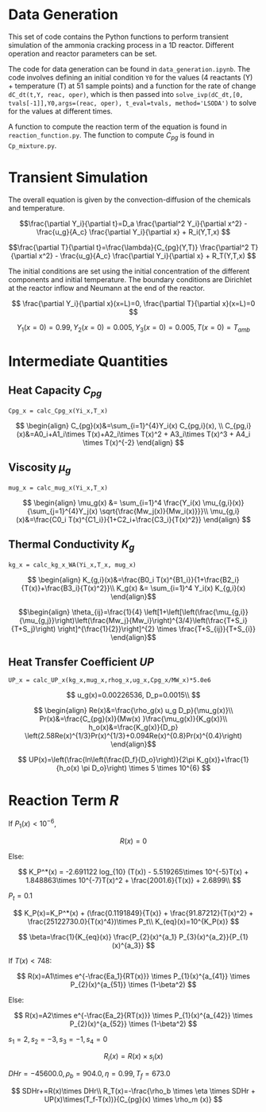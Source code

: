 # Data Generation

This set of code contains the Python functions to perform transient simulation of the ammonia cracking process in a 1D reactor. Different operation and reactor parameters can be set.

The code for data generation can be found in ```data_generation.ipynb```. The code involves defining an initial condition ```Y0``` for the values (4 reactants (Y) + temperature (T) at 51 sample points) and a function for the rate of change ```dC_dt(t,Y, reac, oper)```, which is then passed into ```solve_ivp(dC_dt,[0, tvals[-1]],Y0,args=(reac, oper), t_eval=tvals, method='LSODA')``` to solve for the values at different times.

A function to compute the reaction term of the equation is found in ```reaction_function.py```. The function to compute $C_{pg}$ is found in ```Cp_mixture.py```.

# Transient Simulation

The overall equation is given by the convection-diffusion of the chemicals and temperature.

``` math
\frac{\partial Y_i}{\partial t}=D_a \frac{\partial^2 Y_i}{\partial x^2} - \frac{u_g}{A_c} \frac{\partial Y_i}{\partial x} + R_i(Y,T,x) 
```
``` math
\frac{\partial T}{\partial t}=\frac{\lambda}{C_{pg}(Y,T)} \frac{\partial^2 T}{\partial x^2} - \frac{u_g}{A_c} \frac{\partial Y_i}{\partial x} + R_T(Y,T,x) 
```
The initial conditions are set using the initial concentration of the different components and initial temperature. The boundary conditions are Dirichlet at the reactor inflow and Neumann at the end of the reactor.

$$
\frac{\partial Y_i}{\partial x}(x=L)=0,  \frac{\partial T}{\partial x}(x=L)=0
$$

$$
Y_1(x=0)=0.99, Y_2(x=0)=0.005, Y_3(x=0)=0.005, T(x=0)=T_{amb}
$$

# Intermediate Quantities

## Heat Capacity $C_{pg}$

```Cpg_x = calc_Cpg_x(Yi_x,T_x)```

$$ \begin{align}
C_{pg}(x)&=\sum_{i=1}^{4}Y_i(x) C_{pg,i}(x), \\
C_{pg,i}(x)&=A0_i+A1_i\times T(x)+A2_i\times T(x)^2 + A3_i\times T(x)^3 + A4_i \times T(x)^{-2}
\end{align} $$

## Viscosity $\mu_g$

```mug_x = calc_mug_x(Yi_x,T_x)```

$$ \begin{align}
\mu_g(x) &= \sum_{i=1}^4 \frac{Y_i(x) \mu_{g,i}(x)}{\sum_{j=1}^{4}Y_j(x) \sqrt{\frac{Mw_j(x)}{Mw_i(x)}}}\\
\mu_{g,i}(x)&=\frac{C0_i T(x)^{C1_i}}{1+C2_i+\frac{C3_i}{T(x)^2}}
\end{align} $$

## Thermal Conductivity $K_g$

```kg_x = calc_kg_x_WA(Yi_x,T_x, mug_x)```


$$ \begin{align}
K_{g,i}(x)&=\frac{B0_i T(x)^{B1_i}}{1+\frac{B2_i}{T(x)}+\frac{B3_i}{T(x)^2}}\\
K_g(x) &= \sum_{i=1}^4 Y_i(x) K_{g,i}(x)
\end{align}$$

$$\begin{align}
\theta_{ij}=\frac{1}{4} \left[1+\left[\left(\frac{\mu_{g,i}}{\mu_{g,j}}\right)\left(\frac{Mw_j}{Mw_i}\right)^{3/4}\left(\frac{T+S_i}{T+S_j}\right) \right]^{\frac{1}{2}}\right]^{2} \times \frac{T+S_{ij}}{T+S_{i}}
\end{align}$$

## Heat Transfer Coefficient $UP$

```UP_x = calc_UP_x(kg_x,mug_x,rhog_x,ug_x,Cpg_x/MW_x)*5.0e6```

$$
u_g(x)=0.00226536, D_p=0.0015\\
$$

$$ \begin{align}
Re(x)&=\frac{\rho_g(x) u_g D_p}{\mu_g(x)}\\
Pr(x)&=\frac{C_{pg}(x)}{Mw(x) }\frac{\mu_g(x)}{K_g(x)}\\
h_o(x)&=\frac{K_g(x)}{D_p} \left(2.58Re(x)^{1/3}Pr(x)^{1/3}+0.094Re(x)^{0.8}Pr(x)^{0.4}\right)
\end{align}$$

$$
UP(x)=\left(\frac{ln\left(\frac{D_f}{D_o}\right)}{2\pi K_g(x)}+\frac{1}{h_o(x) \pi D_o}\right) \times 5 \times 10^{6}
$$

# Reaction Term $R$

If $P_1(x)<10^{-6}$,

$$
R(x)=0
$$

Else:

$$
K_P^*(x) = -2.691122 log_{10} (T(x)) - 5.519265\times 10^{-5}T(x) + 1.848863\times 10^{-7}T(x)^2 + \frac{2001.6}{T(x)} + 2.6899\\
$$

$P_t = 0.1$

$$
K_P(x)=K_P^*(x) + (\frac{0.1191849}{T(x)} + \frac{91.87212}{T(x)^2} + \frac{25122730.0}{T(x)^4})\times P_t\\
K_{eq}(x)=10^{K_P(x)}
$$

$$
\beta=\frac{1}{K_{eq}(x)} \frac{P_{2}(x)^{a_1} P_{3}(x)^{a_2}}{P_{1}(x)^{a_3}}
$$

If $T(x)<748$:

$$
R(x)=A1\times e^{-\frac{Ea_1}{RT(x)}} \times P_{1}(x)^{a_{41}} \times P_{2}(x)^{a_{51}} \times (1-\beta^2)
$$

Else:

$$
R(x)=A2\times e^{-\frac{Ea_2}{RT(x)}} \times P_{1}(x)^{a_{42}} \times P_{2}(x)^{a_{52}} \times (1-\beta^2)
$$

$s_{1}=2, s_{2}=-3, s_{3}=-1, s_{4}=0$

$$
R_i(x) = R(x) \times s_i(x)
$$

$DHr=-45600.0, \rho_b=904.0, \eta=0.99, T_f=673.0$

$$
SDHr+=R(x)\times DHr\\
R_T(x)=-\frac{\rho_b \times \eta \times SDHr + UP(x)\times(T_f-T(x))}{C_{pg}(x) \times \rho_m (x)}
$$
